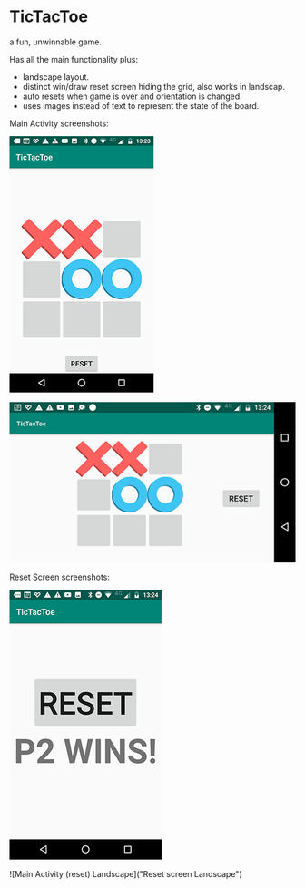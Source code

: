 # TicTacToe
a fun, unwinnable game.

Has all the main functionality plus:

+ landscape layout.
+ distinct win/draw reset screen hiding the grid, also works in landscap.
+ auto resets when game is over and orientation is changed.
+ uses images instead of text to represent the state of the board.

Main Activity screenshots: 

![Main Activity Portrait](/docs/tictacPlayPortrait.png "Main Activity screen Portrait")

![Main Activity Landscape](/docs/tictacPlayLandscape.png "Main Activity screen Landscape")


Reset Screen screenshots:

![Main Activity (reset) Portrait](/docs/tictacWinPortrait.png "Reset screen Portrait")

![Main Activity (reset) Landscape]("Reset screen Landscape")

